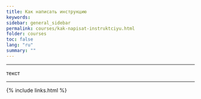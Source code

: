 ```yaml
---
title: Как написать инструкцию
keywords: 
sidebar: general_sidebar
permalink: courses/kak-napisat-instruktciyu.html
folder: courses
toc: false
lang: "ru"
summary: ""
---
```


***

текст

***

{% include links.html %}
